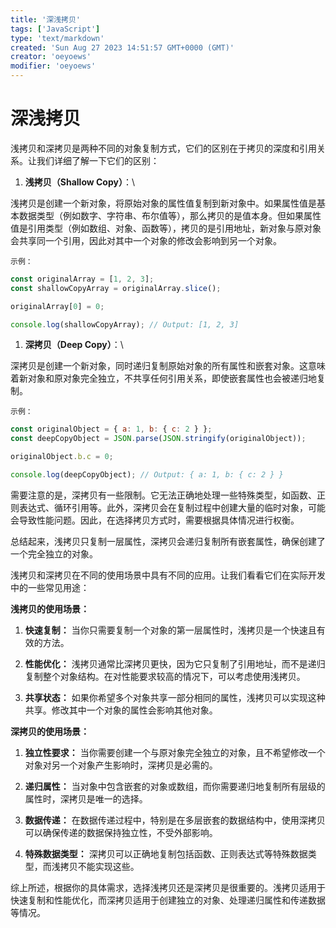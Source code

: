 ```yaml
---
title: '深浅拷贝'
tags: ['JavaScript']
type: 'text/markdown'
created: 'Sun Aug 27 2023 14:51:57 GMT+0000 (GMT)'
creator: 'oeyoews'
modifier: 'oeyoews'
---
```


# 深浅拷贝

浅拷贝和深拷贝是两种不同的对象复制方式，它们的区别在于拷贝的深度和引用关系。让我们详细了解一下它们的区别：

1. **浅拷贝（Shallow Copy）**：\

浅拷贝是创建一个新对象，将原始对象的属性值复制到新对象中。如果属性值是基本数据类型（例如数字、字符串、布尔值等），那么拷贝的是值本身。但如果属性值是引用类型（例如数组、对象、函数等），拷贝的是引用地址，新对象与原对象会共享同一个引用，因此对其中一个对象的修改会影响到另一个对象。

    示例：

```javascript
const originalArray = [1, 2, 3];
const shallowCopyArray = originalArray.slice();

originalArray[0] = 0;

console.log(shallowCopyArray); // Output: [1, 2, 3]
```

1. **深拷贝（Deep Copy）**：\

深拷贝是创建一个新对象，同时递归复制原始对象的所有属性和嵌套对象。这意味着新对象和原对象完全独立，不共享任何引用关系，即使嵌套属性也会被递归地复制。

    示例：

```javascript
const originalObject = { a: 1, b: { c: 2 } };
const deepCopyObject = JSON.parse(JSON.stringify(originalObject));

originalObject.b.c = 0;

console.log(deepCopyObject); // Output: { a: 1, b: { c: 2 } }
```

需要注意的是，深拷贝有一些限制。它无法正确地处理一些特殊类型，如函数、正则表达式、循环引用等。此外，深拷贝会在复制过程中创建大量的临时对象，可能会导致性能问题。因此，在选择拷贝方式时，需要根据具体情况进行权衡。

总结起来，浅拷贝只复制一层属性，深拷贝会递归复制所有嵌套属性，确保创建了一个完全独立的对象。

浅拷贝和深拷贝在不同的使用场景中具有不同的应用。让我们看看它们在实际开发中的一些常见用途：

**浅拷贝的使用场景：**

1. **快速复制：** 当你只需要复制一个对象的第一层属性时，浅拷贝是一个快速且有效的方法。

1. **性能优化：** 浅拷贝通常比深拷贝更快，因为它只复制了引用地址，而不是递归复制整个对象结构。在对性能要求较高的情况下，可以考虑使用浅拷贝。

1. **共享状态：** 如果你希望多个对象共享一部分相同的属性，浅拷贝可以实现这种共享。修改其中一个对象的属性会影响其他对象。

**深拷贝的使用场景：**

1. **独立性要求：** 当你需要创建一个与原对象完全独立的对象，且不希望修改一个对象对另一个对象产生影响时，深拷贝是必需的。

1. **递归属性：** 当对象中包含嵌套的对象或数组，而你需要递归地复制所有层级的属性时，深拷贝是唯一的选择。

1. **数据传递：** 在数据传递过程中，特别是在多层嵌套的数据结构中，使用深拷贝可以确保传递的数据保持独立性，不受外部影响。

1. **特殊数据类型：** 深拷贝可以正确地复制包括函数、正则表达式等特殊数据类型，而浅拷贝不能实现这些。

综上所述，根据你的具体需求，选择浅拷贝还是深拷贝是很重要的。浅拷贝适用于快速复制和性能优化，而深拷贝适用于创建独立的对象、处理递归属性和传递数据等情况。
